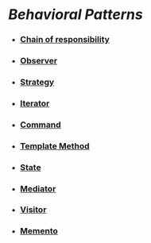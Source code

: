 # ***Behavioral Patterns***

- ### [Chain of responsibility](http://git.ashwanik.in/practical-design-patterns/#14)
- ### [Observer](http://git.ashwanik.in/practical-design-patterns/#15)
- ### [Strategy](http://git.ashwanik.in/practical-design-patterns/#16)
- ### [Iterator](http://git.ashwanik.in/practical-design-patterns/#17)
- ### [Command](http://git.ashwanik.in/practical-design-patterns/#18)
- ### [Template Method](http://git.ashwanik.in/practical-design-patterns/#19)
- ### [State](http://git.ashwanik.in/practical-design-patterns/#20)
- ### [Mediator](http://git.ashwanik.in/practical-design-patterns/#21)
- ### [Visitor](http://git.ashwanik.in/practical-design-patterns/#22)
- ### [Memento](http://git.ashwanik.in/practical-design-patterns/#23)
